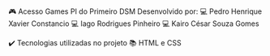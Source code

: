🎮 Acesso Games
PI do Primeiro DSM
Desenvolvido por:
💻 Pedro Henrique Xavier Constancio
💻 Iago Rodrigues Pinheiro
💻 Kairo César Souza Gomes

✔️ Tecnologias utilizadas no projeto
📚 HTML e CSS
